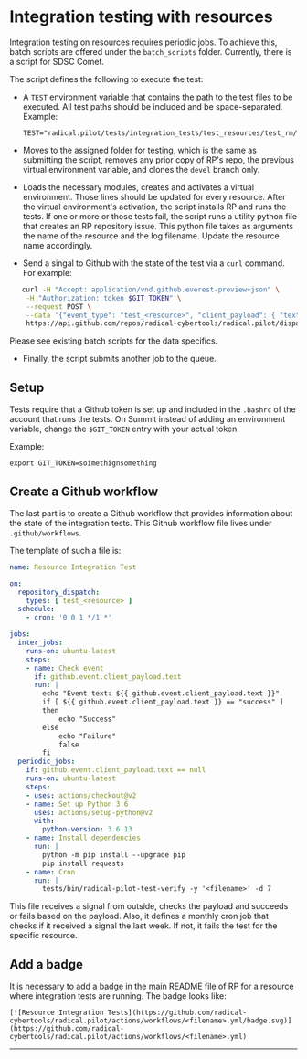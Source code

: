 # Integration testing with resources

Integration testing on resources requires periodic jobs. To achieve this, batch scripts are offered under the `batch_scripts` folder. Currently, there is a script for SDSC Comet.

The script defines the following to execute the test:

- A `TEST` environment variable that contains the path to the test files to be executed. All test paths should be included and be space-separated.
    Example:
    ```
    TEST="radical.pilot/tests/integration_tests/test_resources/test_rm/test_slurm.py"
    ```

- Moves to the assigned folder for testing, which is the same as submitting the script, removes any prior copy of RP's repo, the previous virtual environment variable, and clones the `devel` branch only.

- Loads the necessary modules, creates and activates a virtual environment. Those lines should be updated for every resource. After the virtual environment's activation, the script installs RP and runs the tests. If one or more or those tests fail, the script runs a utility python file that creates an RP repository issue. This python file takes as arguments the name of the resource and the log filename. Update the resource name accordingly.

- Send a singal to Github with the state of the test via a `curl` command. For example:
```bash
   curl -H "Accept: application/vnd.github.everest-preview+json" \
    -H "Authorization: token $GIT_TOKEN" \
    --request POST \
    --data '{"event_type": "test_<resource>", "client_payload": { "text": "<state>"}}' \
    https://api.github.com/repos/radical-cybertools/radical.pilot/dispatches
```
Please see existing batch scripts for the data specifics.

- Finally, the script submits another job to the queue.

## Setup

Tests require that a Github token is set up and included in the `.bashrc` of the account that runs the tests. On Summit instead of adding an environment variable, change the `$GIT_TOKEN` entry with your actual token

Example:
```
export GIT_TOKEN=soimethignsomething
```

## Create a Github workflow

The last part is to create a Github workflow that provides information about the state of the integration tests. This Github workflow file lives under `.github/workflows`.

The template of such a file is:
```yaml
name: Resource Integration Test

on:
  repository_dispatch:
    types: [ test_<resource> ]
  schedule:
    - cron: '0 0 1 */1 *'

jobs:
  inter_jobs:
    runs-on: ubuntu-latest
    steps:
    - name: Check event
      if: github.event.client_payload.text
      run: |
        echo "Event text: ${{ github.event.client_payload.text }}"
        if [ ${{ github.event.client_payload.text }} == "success" ]
        then
            echo "Success"
        else
            echo "Failure"
            false
        fi
  periodic_jobs:
    if: github.event.client_payload.text == null
    runs-on: ubuntu-latest
    steps:
    - uses: actions/checkout@v2
    - name: Set up Python 3.6
      uses: actions/setup-python@v2
      with:
        python-version: 3.6.13
    - name: Install dependencies
      run: |
        python -m pip install --upgrade pip
        pip install requests
    - name: Cron
      run: |
        tests/bin/radical-pilot-test-verify -y '<filename>' -d 7

```

This file receives a signal from outside, checks the payload and succeeds or fails based on the payload. Also, it defines a monthly cron job that checks if it received a signal the last week. If not, it fails the test for the specific resource.

## Add a badge

It is necessary to add a badge in the main README file of RP for a resource where integration tests are running. The badge looks like:
```
[![Resource Integration Tests](https://github.com/radical-cybertools/radical.pilot/actions/workflows/<filename>.yml/badge.svg)](https://github.com/radical-cybertools/radical.pilot/actions/workflows/<filename>.yml)
```

---


